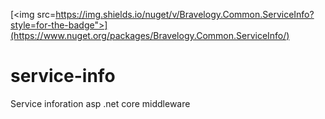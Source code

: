 [<img src=https://img.shields.io/nuget/v/Bravelogy.Common.ServiceInfo?style=for-the-badge">](https://www.nuget.org/packages/Bravelogy.Common.ServiceInfo/)

# service-info
Service inforation asp .net core middleware
